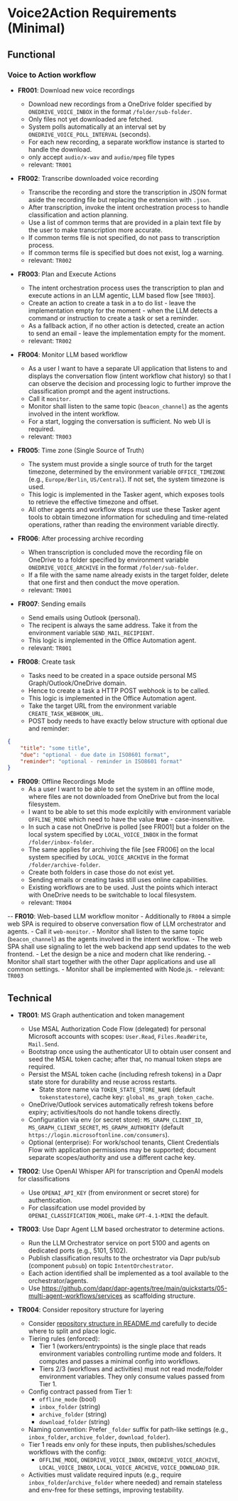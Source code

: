 
# Voice2Action Requirements (Minimal)

## Functional

### Voice to Action workflow

- **FR001**: Download new voice recordings
	- Download new recordings from a OneDrive folder specified by `ONEDRIVE_VOICE_INBOX` in the format `/folder/sub-folder`.
	- Only files not yet downloaded are fetched.
	- System polls automatically at an interval set by `ONEDRIVE_VOICE_POLL_INTERVAL` (seconds).
	- For each new recording, a separate workflow instance is started to handle the download.
    - only accept `audio/x-wav` and `audio/mpeg` file types
	- relevant: `TR001`


- **FR002**: Transcribe downloaded voice recording
	- Transcribe the recording and store the transcription in JSON format aside the recording file but replacing the extension with `.json`.
	- After transcription, invoke the intent orchestration process to handle classification and action planning.
	- Use a list of common terms that are provided in a plain text file by the user to make transcription more accurate.
	- If common terms file is not specified, do not pass to transcription process.
	- If common terms file is specified but does not exist, log a warning.
	- relevant: `TR002`

- **FR003**: Plan and Execute Actions
	- The intent orchestration process uses the transcription to plan and execute actions in an LLM agentic, LLM based flow [see `TR003`].
	- Create an action to create a task in a to do list - leave the implementation empty for the moment - when the LLM detects a command or instruction to create a task or set a reminder.
	- As a fallback action, if no other action is detected, create an action to send an email - leave the implementation empty for the moment.
	- relevant: `TR002`

- **FR004**: Monitor LLM based workflow
	- As a user I want to have a separate UI application that listens to and displays the conversation flow (intent workflow chat history) so that I can observe the decision and processing logic to further improve the classification prompt and the agent instructions.
	- Call it `monitor`.
	- Monitor shall listen to the same topic (`beacon_channel`) as the agents involved in the intent workflow.
	- For a start, logging the conversation is sufficient. No web UI is required.
	- relevant: `TR003`

- **FR005**: Time zone (Single Source of Truth)
	- The system must provide a single source of truth for the target timezone, determined by the environment variable `OFFICE_TIMEZONE` (e.g., `Europe/Berlin`, `US/Central`). If not set, the system timezone is used.
	- This logic is implemented in the Tasker agent, which exposes tools to retrieve the effective timezone and offset.
	- All other agents and workflow steps must use these Tasker agent tools to obtain timezone information for scheduling and time-related operations, rather than reading the environment variable directly.

- **FR006**: After processing archive recording
	- When transcription is concluded move the recording file on OneDrive to a folder specified by environment variable `ONEDRIVE_VOICE_ARCHIVE` in the format `/folder/sub-folder`.
	- If a file with the same name already exists in the target folder, delete that one first and then conduct the move operation.
	- relevant: `TR001`

- **FR007**: Sending emails
	- Send emails using Outlook (personal).
	- The recipent is always the same address. Take it from the environment variable `SEND_MAIL_RECIPIENT`.
	- This logic is implemented in the Office Automation agent.
	- relevant: `TR001`

- **FR008**: Create task
	- Tasks need to be created in a space outside personal MS Graph/Outlook/OneDrive domain.
	- Hence to create a task a HTTP POST webhook is to be called.
	- This logic is implemented in the Office Automation agent.
	- Take the target URL from the environment variable `CREATE_TASK_WEBHOOK_URL`.
	- POST body needs to have exactly below structure with optional due and reminder:

```json
{
	"title": "some title",
	"due": "optional - due date in ISO8601 format",
	"reminder": "optional - reminder in ISO8601 format"
}
```

- **FR009**: Offline Recordings Mode
	- As a user I want to be able to set the system in an offline mode, where files are not downloaded from OneDrive but from the local filesystem.
	- I want to be able to set this mode explcitily with environment variable `OFFLINE_MODE` which need to have the value **true** - case-insensitive.
	- In such a case not OneDrive is polled [see FR001] but a folder on the local system specified by `LOCAL_VOICE_INBOX` in the format `/folder/inbox-folder`.
	- The same applies for archiving the file [see FR006] on the local system specified by `LOCAL_VOICE_ARCHIVE` in the format `/folder/archive-folder`.
	- Create both folders in case those do not exist yet.
	- Sending emails or creating tasks still uses online capabilities.
	- Existing workflows are to be used. Just the points which interact with OneDrive needs to be switchable to local filesystem.
	-  relevant: `TR004`

-- **FR010**: Web-based LLM workflow monitor
	- Additionally to `FR004` a simple web SPA is required to observe conversation flow of LLM orchestrator and agents.
	- Call it `web-monitor`.
	- Monitor shall listen to the same topic (`beacon_channel`) as the agents involved in the intent workflow.
	- The web SPA shall use signaling to let the web backend app send updates to the web frontend.
	- Let the design be a nice and modern chat like rendering.
	- Monitor shall start together with the other Dapr applications and use all common settings.
	- Monitor shall be implemented with Node.js.
	- relevant: `TR003`

## Technical

- **TR001**: MS Graph authentication and token management
	- Use MSAL Authorization Code Flow (delegated) for personal Microsoft accounts with scopes: `User.Read`, `Files.ReadWrite`, `Mail.Send`.
	- Bootstrap once using the authenticator UI to obtain user consent and seed the MSAL token cache; after that, no manual token steps are required.
	- Persist the MSAL token cache (including refresh tokens) in a Dapr state store for durability and reuse across restarts.
		- State store name via `TOKEN_STATE_STORE_NAME` (default `tokenstatestore`), cache key: `global_ms_graph_token_cache`.
	- OneDrive/Outlook services automatically refresh tokens before expiry; activities/tools do not handle tokens directly.
	- Configuration via env (or secret store): `MS_GRAPH_CLIENT_ID`, `MS_GRAPH_CLIENT_SECRET`, `MS_GRAPH_AUTHORITY` (default `https://login.microsoftonline.com/consumers`).
	- Optional (enterprise): For work/school tenants, Client Credentials Flow with application permissions may be supported; document separate scopes/authority and use a different cache key.

- **TR002**: Use OpenAI Whisper API for transcription and OpenAI models for classifications
    - Use `OPENAI_API_KEY` (from environment or secret store) for authentication.
	- For classifcation use model provided by `OPENAI_CLASSIFICATION_MODEL`, make `GPT-4.1-MINI` the default.

- **TR003**: Use Dapr Agent LLM based orchestrator to determine actions.
	- Run the LLM Orchestrator service on port 5100 and agents on dedicated ports (e.g., 5101, 5102).
	- Publish classification results to the orchestrator via Dapr pub/sub (component `pubsub`) on topic `IntentOrchestrator`.
	- Each action identified shall be implemented as a tool available to the orchestrator/agents.
	- Use <https://github.com/dapr/dapr-agents/tree/main/quickstarts/05-multi-agent-workflows/services> as scaffolding structure.

- **TR004**: Consider repository structure for layering
	- Consider [repository structure in README.md](./README.md) carefully to decide where to split and place logic.
	- Tiering rules (enforced):
		- Tier 1 (workers/entrypoints) is the single place that reads environment variables controlling runtime mode and folders. It computes and passes a minimal config into workflows.
		- Tiers 2/3 (workflows and activities) must not read mode/folder environment variables. They only consume values passed from Tier 1.
	- Config contract passed from Tier 1:
		- `offline_mode` (bool)
		- `inbox_folder` (string)
		- `archive_folder` (string)
		- `download_folder` (string)
	- Naming convention: Prefer `_folder` suffix for path-like settings (e.g., `inbox_folder`, `archive_folder`, `download_folder`).
	- Tier 1 reads env only for these inputs, then publishes/schedules workflows with the config:
		- `OFFLINE_MODE`, `ONEDRIVE_VOICE_INBOX`, `ONEDRIVE_VOICE_ARCHIVE`, `LOCAL_VOICE_INBOX`, `LOCAL_VOICE_ARCHIVE`, `VOICE_DOWNLOAD_DIR`.
	- Activities must validate required inputs (e.g., require `inbox_folder`/`archive_folder` where needed) and remain stateless and env-free for these settings, improving testability.

